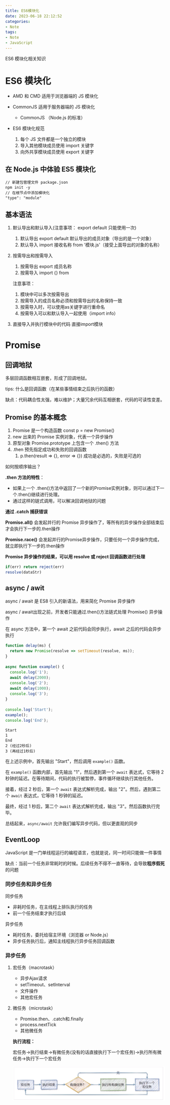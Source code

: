```yaml
---
title: ES6模块化
date: 2023-06-18 22:12:52
categories:
- Note
tags: 
- Note
- JavaScript
---
```


ES6 模块化相关知识

<!--more-->

# ES6 模块化

- AMD 和 CMD 适用于浏览器端的 JS 模块化

- CommonJS 适用于服务器端的 JS 模块化
  - CommonJS （Node.js 的标准）
- ES6 模块化规范
  1. 每个 JS 文件都是一个独立的模块
  2. 导入其他模块成员使用 import 关键字
  3. 向外共享模块成员使用 export 关键字

## 在 Node.js 中体验 ES5 模块化

```
// 新建包管理文件 package.json
npm init -y 
// 在根节点中添加模块化
"type": "module"
```

## 基本语法

1. 默认导出和默认导入(注意事项： export default 只能使用一次)

   1. 默认导出 export default 默认导出的成员对象（导出的是一个对象）
   2. 默认导入 import 接收名称 from '模块.js'（接受上面导出的对象的名称）

2. 按需导出和按需导入

   1. 按需导出 export 成员名称
   2. 按需导入 import {} from 

   注意事项：

   1. 模块中可以多次按需导出
   2. 按需导入的成员名称必须和按需导出的名称保持一致
   3. 按需导入时，可以使用as关键字进行重命名
   4. 按需导入可以和默认导入一起使用（import info）

3. 直接导入并执行模块中的代码 直接import模块

# Promise

## 回调地狱

多层回调函数相互嵌套，形成了回调地狱。

tips: 什么是回调函数（在某些事情结束之后执行的函数）

缺点：代码耦合性太强，难以维护；大量冗余代码互相嵌套，代码的可读性变差。

## Promise 的基本概念

1. Promise 是一个构造函数 const p = new Promise()
2. new 出来的 Promise 实例对象，代表一个异步操作
3. 原型对象 Promise.prototype 上包含一个 .then() 方法
4. .then 预先指定成功和失败的回调函数
   1. p.then(result => {}, error => {}) 成功是必选的，失败是可选的

如何按顺序输出？

**.then 方法的特性**：

- 如果上一个 .then()方法中返回了一个新的Promise实例对象，则可以通过下一个.then()继续进行处理。
- 通过这样的链式调用，可以解决回调地狱的问题

**通过 .catch 捕获错误**

**Promise.all()** 会发起并行的 Promise 异步操作了，等所有的异步操作全部结束后才会执行下一步的.then操作

**Promise.race()** 会发起并行的Promise异步操作，只要任何一个异步操作完成，就立即执行下一步的.then操作

**Promise 异步操作的结果，可以用 resolve 或 reject 回调函数进行处理**

```javascript
if(err) return reject(err)
resolve(dataStr)
```

## async / awit

async / await 是 ES8 引入的新语法，用来简化 Promise 异步操作

async / await出现之前，开发者只能通过.then()方法链式处理 Promise() 异步操作

在 async 方法中，第一个 await 之前代码会同步执行，await 之后的代码会异步执行

```javascript
function delay(ms) {
  return new Promise(resolve => setTimeout(resolve, ms));
}

async function example() {
  console.log('1');
  await delay(2000);
  console.log('2');
  await delay(1000);
  console.log('3');
}

console.log('Start');
example();
console.log('End');

```

```
Start
1
End
2 (经过2秒后)
3 (再经过1秒后)
```

在上述示例中，首先输出 "Start"，然后调用 `example()` 函数。

在 `example()` 函数内部，首先输出 "1"，然后遇到第一个 `await` 表达式，它等待 2 秒钟的延迟。在等待期间，代码的执行被暂停，事件循环继续执行其他任务。

接着，经过 2 秒后，第一个 `await` 表达式解析完成，输出 "2"。然后，遇到第二个 `await` 表达式，它等待 1 秒钟的延迟。

最终，经过 1 秒后，第二个 `await` 表达式解析完成，输出 "3"。然后函数执行完毕。

总结起来，`async/await` 允许我们编写异步代码，但以更直观的同步

## EventLoop

JavaScript 是一门单线程运行的编程语言，也就是说，同一时间只能做一件事情

缺点：当前一个任务非常耗时的时候。后续任务不得不一直等待，会导致**程序假死**的问题

### 同步任务和异步任务

同步任务

- 非耗时任务，在主线程上排队执行的任务
- 前一个任务结束才执行后续

异步任务

- 耗时任务，委托给宿主环境（浏览器 or Node.js）
- 异步任务执行后，通知主线程执行异步任务回调函数

### 异步任务

1. 宏任务（macrotask）

   - 异步Ajax请求
   - setTimeout、setInterval
   - 文件操作
   - 其他宏任务

2. 微任务（microtask）

   - Promise.then、.catch和.finally
   - process.nextTick
   - 其他微任务

   **执行流程：**

   宏任务->执行结束->有微任务(没有的话直接执行下一个宏任务)->执行所有微任务->执行下一个宏任务

   ![img](/images/宏任务和微任务.png)
